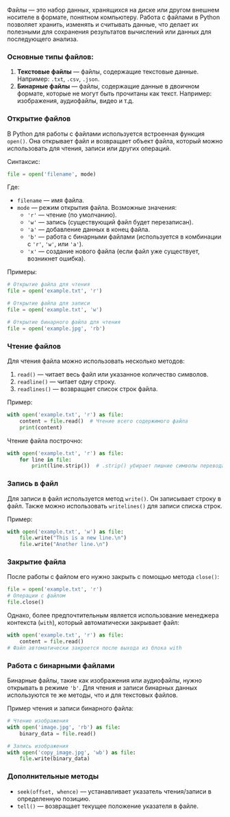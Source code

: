 Файлы — это набор данных, хранящихся на диске или другом внешнем носителе в формате, понятном компьютеру. Работа с файлами в Python позволяет хранить, изменять и считывать данные, что делает их полезными для сохранения результатов вычислений или данных для последующего анализа.

### Основные типы файлов:

1. **Текстовые файлы** — файлы, содержащие текстовые данные. Например: `.txt`, `.csv`, `.json`.
2. **Бинарные файлы** — файлы, содержащие данные в двоичном формате, которые не могут быть прочитаны как текст. Например: изображения, аудиофайлы, видео и т.д.

### Открытие файлов

В Python для работы с файлами используется встроенная функция `open()`. Она открывает файл и возвращает объект файла, который можно использовать для чтения, записи или других операций.

Синтаксис:
```Python
file = open('filename', mode)
```
Где:
- `filename` — имя файла.
- `mode` — режим открытия файла. Возможные значения:
    - `'r'` — чтение (по умолчанию).
    - `'w'` — запись (существующий файл будет перезаписан).
    - `'a'` — добавление данных в конец файла.
    - `'b'` — работа с бинарными файлами (используется в комбинации с `'r'`, `'w'`, или `'a'`).
    - `'x'` — создание нового файла (если файл уже существует, возникнет ошибка).

Примеры:
```Python
# Открытие файла для чтения
file = open('example.txt', 'r')

# Открытие файла для записи
file = open('example.txt', 'w')

# Открытие бинарного файла для чтения
file = open('example.jpg', 'rb')
```

### Чтение файлов

Для чтения файла можно использовать несколько методов:

1. `read()` — читает весь файл или указанное количество символов.
2. `readline()` — читает одну строку.
3. `readlines()` — возвращает список строк файла.

Пример:
```Python
with open('example.txt', 'r') as file:
    content = file.read()  # Чтение всего содержимого файла
    print(content)
```

Чтение файла построчно: 
```Python
with open('example.txt', 'r') as file:
    for line in file:
        print(line.strip())  # .strip() убирает лишние символы перевода строки
```

### Запись в файл

Для записи в файл используется метод `write()`. Он записывает строку в файл. Также можно использовать `writelines()` для записи списка строк.

Пример: 
```Python
with open('example.txt', 'w') as file:
    file.write("This is a new line.\n")
    file.write("Another line.\n")
```

### Закрытие файла

После работы с файлом его нужно закрыть с помощью метода `close()`:
```Python
file = open('example.txt', 'r')
# Операции с файлом
file.close()
```

Однако, более предпочтительным является использование менеджера контекста (`with`), который автоматически закрывает файл:
```Python
with open('example.txt', 'r') as file:
    content = file.read()
# Файл автоматически закроется после выхода из блока with
```

### Работа с бинарными файлами

Бинарные файлы, такие как изображения или аудиофайлы, нужно открывать в режиме `'b'`. Для чтения и записи бинарных данных используются те же методы, что и для текстовых файлов.

Пример чтения и записи бинарного файла:
```Python
# Чтение изображения
with open('image.jpg', 'rb') as file:
    binary_data = file.read()

# Запись изображения
with open('copy_image.jpg', 'wb') as file:
    file.write(binary_data)
```

### Дополнительные методы

- `seek(offset, whence)` — устанавливает указатель чтения/записи в определенную позицию.
- `tell()` — возвращает текущее положение указателя в файле.